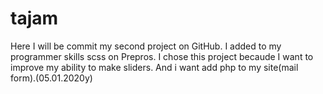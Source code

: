 # tajam
Here I will be commit my second project on GitHub. I added to my programmer skills scss on Prepros. I chose this project becaude I want to improve my ability to make sliders. And i want add php to my site(mail form).(05.01.2020y)

